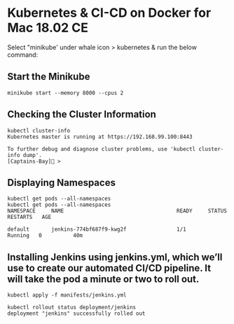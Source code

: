 # Kubernetes & CI-CD on Docker for Mac 18.02 CE

Select "minikube' under whale icon > kubernetes & run the below command:

## Start the Minikube

```
minikube start --memory 8000 --cpus 2
```

## Checking the Cluster Information

```
kubectl cluster-info
Kubernetes master is running at https://192.168.99.100:8443

To further debug and diagnose cluster problems, use 'kubectl cluster-info dump'.
[Captains-Bay]🚩 >
```



## Displaying Namespaces

```
kubectl get pods --all-namespaces
kubectl get pods --all-namespaces
NAMESPACE     NAME                                    READY     STATUS    RESTARTS   AGE

default       jenkins-774bf687f9-kwg2f                1/1       Running   0          40m

```
## Installing Jenkins using jenkins.yml, which we’ll use to create our automated CI/CD pipeline. It will take the pod a minute or two to roll out.

```
kubectl apply -f manifests/jenkins.yml
```

```
kubectl rollout status deployment/jenkins
deployment "jenkins" successfully rolled out
```





